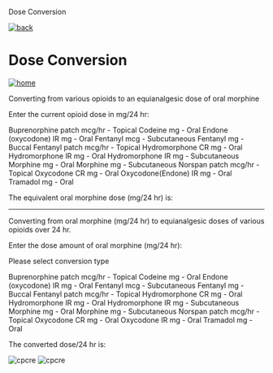  Dose Conversion         

[![back](images/backarrow.png)](main_menu.html)

Dose Conversion
===============

[![home](images/homebtn.png)](main_menu.html)

Converting from various opioids to an equianalgesic dose of oral morphine

Enter the current opioid dose in mg/24 hr:

 Buprenorphine patch mcg/hr - Topical Codeine mg - Oral Endone (oxycodone) IR mg - Oral Fentanyl mcg - Subcutaneous Fentanyl mg - Buccal Fentanyl patch mcg/hr - Topical Hydromorphone CR mg - Oral Hydromorphone IR mg - Oral Hydromorphone IR mg - Subcutaneous Morphine mg - Oral Morphine mg - Subcutaneous Norspan patch mcg/hr - Topical Oxycodone CR mg - Oral Oxycodone(Endone) IR mg - Oral Tramadol mg - Oral   
  

The equivalent oral morphine dose (mg/24 hr) is:

* * *

Converting from oral morphine (mg/24 hr) to equianalgesic doses of various opioids over 24 hr.

Enter the dose amount of oral morphine (mg/24 hr):

Please select conversion type

Buprenorphine patch mcg/hr - Topical Codeine mg - Oral Endone (oxycodone) IR mg - Oral Fentanyl mcg - Subcutaneous Fentanyl mg - Buccal Fentanyl patch mcg/hr - Topical Hydromorphone CR mg - Oral Hydromorphone IR mg - Oral Hydromorphone IR mg - Subcutaneous Morphine mg - Oral Morphine mg - Subcutaneous Norspan patch mcg/hr - Topical Oxycodone CR mg - Oral Oxycodone IR mg - Oral Tramadol mg - Oral 

The converted dose/24 hr is:

![cpcre](images/banner-long-footer-whitetext.png) ![cpcre](images/acrrm.png)